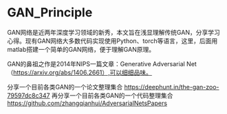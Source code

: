 # GAN_Principle
GAN网络是近两年深度学习领域的新秀，本文旨在浅显理解传统GAN，分享学习心得。现有GAN网络大多数代码实现使用Python、torch等语言，这里，后面用matlab搭建一个简单的GAN网络，便于理解GAN原理。


GAN的鼻祖之作是2014年NIPS一篇文章：Generative Adversarial Net（https://arxiv.org/abs/1406.2661）,可以细细品味。

分享一个目前各类GAN的一个论文整理集合
https://deephunt.in/the-gan-zoo-79597dc8c347
再分享一个目前各类GAN的一个代码整理集合
https://github.com/zhangqianhui/AdversarialNetsPapers
